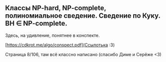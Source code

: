 ## Классы NP-hard, NP-complete, полиномиальное сведение. Сведение по Куку. BH ∈ NP-complete.

Здесь, на удивление, понятнее в конспекте.

[https://cdkrot.me/algo/conspect.pdf](Ссылотька :3)

Страница 8/106, там всё классно написано (спасибо Диме и Серёже <3)
